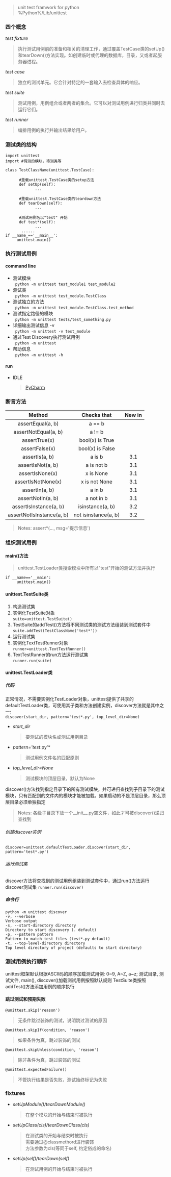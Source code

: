 > unit test framwork for python  
%Python%/Lib/unittest

### 四个概念
*test fixture*
> 执行测试用例前的准备和相关的清理工作，通过覆盖TestCase类的setUp()和tearDown()方法实现。如创建临时或代理的数据库，目录，又或者起服务器进程。  

*test case*
> 独立的测试单元。它会针对特定的一套输入去检查具体的响应。  

*test suite*
> 测试用例，用例组合或者两者的集合。它可以对测试用例进行归类并同时去运行它们。  

*test runner*
> 编排用例的执行并输出结果给用户。  

### 测试类的结构
```
import unittest  
import #待测的模块，待测类等

class TestClassName(unittest.TestCase):

      #重载unittest.TestCase类的setup方法
      def setUp(self):
             ...

      #重载unittest.TestCase类的teardown方法
      def tearDown(self):
             ...

      #测试用例名以"test" 开始
      def test*(self):
             ...
       ......
if __name_=='__main__':
     unittest.main()
```

### 执行测试用例
#### command line
* 测试模块  
` python -m unittest test_module1 test_module2`
* 测试类  
` python -m unittest test_module.TestClass`
* 测试独立的方法  
` python -m unittest test_module.TestClass.test_method`
* 测试指定路径的模块  
` python -m unittest tests/test_something.py`
* 详细输出测试信息 -v  
` python -m unittest -v test_module`
* 通过Test Discovery执行测试用例  
` python -m unittest`
* 帮助信息  
` python -m unittest -h`

#### **run**
* IDLE
  > [PyCharm](http://www.jetbrains.com/pycharm/)

### 断言方法
| Method | Checks that | New in|
|:-:|:-:|:-:|
| assertEqual(a, b) | a == b | |
| assertNotEqual(a, b)| a != b | |
| assertTrue(x) | bool(x) is True | |	
| assertFalse(x) | bool(x) is False | |	
| assertIs(a, b) | a is b | 3.1 |
| assertIsNot(a, b) | a is not b | 3.1 |
| assertIsNone(x) | x is None | 3.1 |
| assertIsNotNone(x) | x is not None | 3.1 |
| assertIn(a, b) | a in b | 3.1 |
| assertNotIn(a, b) | a not in b | 3.1 |
| assertIsInstance(a, b) | isinstance(a, b) | 3.2 |
| assertNotIsInstance(a, b) |not isinstance(a, b) | 3.2 |
>Notes: assert*(..., msg='提示信息')

### 组织测试用例
#### main()方法
> unittest.TestLoader类搜索模块中所有以"test"开始的测试方法并执行
```
if __name=='__main':
     unittest.main()
```
#### unittest.TestSuite类
1. 构造测试集
2. 实例化TestSuite对象  
`suite=unittest.TestSuite()`
3. TestSuite的addTest()方法将不同测试类的测试方法组装到测试套件中  
`suite.addTest(TestClassName('test*'))`
4. 运行测试集
5. 实例化TextTestRunner对象  
`runner=unittest.TextTestRunner()`
6. TextTestRunner的run方法运行测试集  
`runner.run(suite)`
#### unittest.TestLoader类
#####  代码
正常情况，不需要实例化TestLoader对象，unittest提供了共享的defaultTestLoader类，可使用其子类和方法创建实例，discover方法就是其中之一:  
`discover(start_dir, pattern='test*.py', top_level_dir=None)`
* *start_dir*
  > 要测试的模块名或测试用例目录

* *pattern=\'test*.py\'*
  > 测试用例文件名的匹配原则

* *top_level_dir=None*
  > 测试模块的顶层目录，默认为None

discover()方法找到指定目录下的所有测试模块，并可递归查找到子目录下的测试模块，只有匹配到的文件内的模块才能被加载。如果启动的不是顶层目录，那么顶层目录必须单独指定
> Notes: 各级子目录下放一个__init__.py空文件，如此才可被discover()递归查找到

###### 创建discover实例  
`discover=unittest.defaultTestLoader.discover(start_dir, pattern='test*.py')`
###### 运行测试集  
discover方法将查找到的测试用例组装到测试套件中，通过run()方法运行discover测试集
`runner.run(discover)`
##### 命令行
```
python -m unittest discover  
-v, --verbose  
Verbose output  
-s, --start-directory directory  
Directory to start discovery (. default)  
-p, --pattern pattern  
Pattern to match test files (test*.py default)  
-t, --top-level-directory directory  
Top level directory of project (defaults to start directory)
```
### 测试用例执行顺序
unittest框架默认根据ASCII码的顺序加载测试用例: 0\~9, A\~Z, a\~z;
测试目录, 测试文件, main(), discover()加载测试用例按照默认规则
TestSuite类按照addTest()方法添加用例的顺序执行

#### 跳过测试和预期失败
`@unittest.skip('reason')`
> 无条件跳过装饰的测试，说明跳过测试的原因
  
`@unittest.skipIf(condition, 'reason')`
> 如果条件为真，跳过装饰的测试
  
`@unittest.skipUnless(condition, 'reason')`
> 除非条件为真，跳过装饰的测试

`@unittest.expectedFailure()`
> 不管执行结果是否失败，测试始终标记为失败

### fixtures
* *setUpModule()/tearDownModule()*
  > 在整个模块的开始与结束时被执行

* *setUpClass(cls)/tearDownClass(cls)*
  > 在测试类的开始与结束时被执行  
需要通过@classmethord进行装饰  
方法参数为cls(等同于self, 约定俗成的命名)

* *setUp(self)/tearDown(self)*
  > 在测试用例的开始与结束时被执行